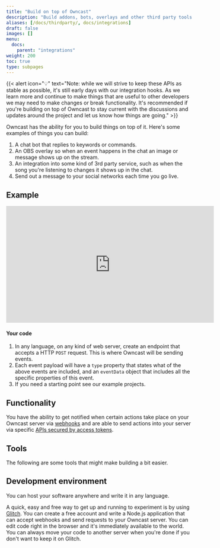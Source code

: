 ```yaml
---
title: "Build on top of Owncast"
description: "Build addons, bots, overlays and other third party tools and apps on top of Owncast"
aliases: [/docs/thirdparty/, docs/integrations]
draft: false
images: []
menu:
  docs:
    parent: "integrations"
weight: 200
toc: true
type: subpages
---
```


{{< alert icon="💡" text="Note: while we will strive to keep these APIs as stable as possible, it's still early days with our integration hooks. As we learn more and continue to make things that are useful to other developers we may need to make changes or break functionality.  It's recommended if you're building on top of Owncast to stay current with the discussions and updates around the project and let us know how things are going." >}}

Owncast has the ability for you to build things on top of it. Here's some examples of things you can build:

1. A chat bot that replies to keywords or commands.
1. An OBS overlay so when an event happens in the chat an image or message shows up on the stream.
1. An integration into some kind of 3rd party service, such as when the song you're listening to changes it shows up in the chat.
1. Send out a message to your social networks each time you go live.

## Example

<iframe width="560" height="315" src="https://www.youtube.com/embed/eWE7HGJQI_4?start=547" title="YouTube video player" frameborder="0" allow="accelerometer; autoplay; clipboard-write; encrypted-media; gyroscope; picture-in-picture" allowfullscreen></iframe>

#### Your code

1. In any language, on any kind of web server, create an endpoint that accepts a HTTP `POST` request. This is where Owncast will be sending events.
1. Each event payload will have a `type` property that states what of the above events are included, and an `eventData` object that includes all the specific properties of this event.
1. If you need a starting point see our example projects.

## Functionality

You have the ability to get notified when certain actions take place on your Owncast server via [webhooks](/thirdparty/webhooks) and are able to send actions into your server via specific [APIs secured by access tokens](/thirdparty/apis).

## Tools

The following are some tools that might make building a bit easier.

## Development environment

You can host your software anywhere and write it in any language.

A quick, easy and free way to get up and running to experiment is by using [Glitch](http://glitch.com). You can create a free account and write a Node.js application that can accept webhooks and send requests to your Owncast server. You can edit code right in the browser and it's immediately available to the world. You can always move your code to another server when you're done if you don't want to keep it on Glitch.
